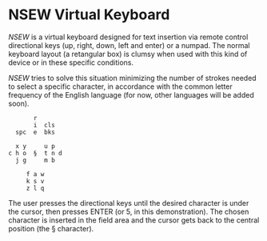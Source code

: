 NSEW Virtual Keyboard
=====================

*NSEW* is a virtual keyboard designed for text insertion via remote control directional keys (up, right, down, left and enter) or a numpad. The normal keyboard layout (a retangular box) is clumsy when used with this kind of device or in these specific conditions.

*NSEW* tries to solve this situation minimizing the number of strokes needed to select a specific character, in accordance with the common letter frequency of the English language (for now, other languages will be added soon).

           r
           i  cls
      spc  e  bks

      x y     u p
    c h o  §  t n d
      j g     m b

         f a w
         k s v
         z l q

The user presses the directional keys until the desired character is under the cursor, then presses ENTER (or 5, in this demonstration). The chosen character is inserted in the field area and the cursor gets back to the central position (the § character).
